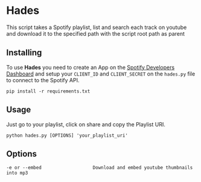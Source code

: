 # Hades 
 This script takes a Spotify playlist, list and search each track on youtube and
 download it to the specified path with the script root path as parent
 
## Installing
To use **Hades** you need to create an App on the [Spotify Developers Dashboard](https://developer.spotify.com/dashboard/applications) and setup your `CLIENT_ID` and `CLIENT_SECRET` on the `hades.py` file to connect to the Spotify API.


``` shell
pip install -r requirements.txt
```

## Usage
Just go to your playlist, click on share and copy the Playlist URI.

``` shell
python hades.py [OPTIONS] 'your_playlist_uri'
```

## Options
	-e or --embed                   Download and embed youtube thumbnails into mp3                                   



